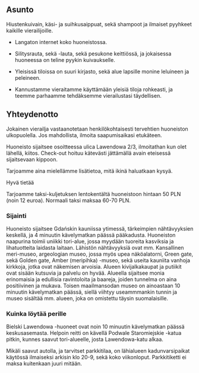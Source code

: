 ## Asunto

Hiustenkuivain, käsi- ja suihkusaippuat, sekä shampoot ja ilmaiset pyyhkeet kaikille vierailijoille.

- Langaton internet koko huoneistossa.

- Silitysrauta, sekä -lauta, sekä pesukone keittiössä, ja jokaisessa huoneessa on teline pyykin kuivaukselle.

- Yleisissä tiloissa on suuri kirjasto, sekä alue lapsille monine leluineen ja peleineen.

- Kannustamme vieraitamme käyttämään yleisiä tiloja rohkeasti, ja teemme parhaamme tehdäksemme vierailustasi täydellisen.


## Yhteydenotto

Jokainen vierailja vastaanotetaan henkilökohtaisesti tervehtien huoneiston ulkopuolella. Jos mahdollista, ilmoita saapumisaikasi etukäteen.

Huoneisto sijaitsee osoitteessa ulica Lawendowa 2/3, ilmoitathan kun olet lähellä, kiitos.
Check-out hoituu kätevästi jättämällä avain eteisessä sijaitsevaan kippoon.

Tarjoamme aina mielellämme lisätietoa, mitä ikinä haluatkaan kysyä.

Hyvä tietää

Tarjoamme taksi-kuljetuksen lentokentältä huoneistoon hintaan 50 PLN (noin 12 euroa). Normaali taksi maksaa 60-70 PLN.


### Sijainti

Huoneisto sijaitsee Gdańskin kauniissa ytimessä, tärkeimpien nähtävyyksien keskellä, ja 4 minuutin kävelymatkan päässä pääkadusta. Huoneiston naapurina toimii uniikki tori-alue, jossa myydään tuoreita kasviksia ja lihatuotteita laidasta laitaan. Lähistön nähtävyyksiä ovat mm. Kansallinen meri-museo, argeologian museo, jossa myös upea näköalatorni, Green gate, sekä Golden gate, Amber (meripihka) -museo, sekä useita kauniita vanhoja kirkkoja, jotka ovat näkemisen arvoisia. Alueen kivijalkakaupat ja putiikit ovat sisään kutsuvia ja palvelu on hyvää. Alueella sijaitsee monia erinomaisia ja edullisia ravintoloita ja baareja, joiden tunnelma on aina positiivinen ja mukava. Toisen maailmansodan museo on ainoastaan 10 minuutin kävelymatkan päässä, siellä viihtyy useammmankin tunnin ja museo sisältää mm. alueen, joka on omistettu täysin suomalaisille.

### Kuinka löytää perille

Bielski Lawendowa -huoneet ovat noin 10 minuutin kävelymatkan päässä keskusasemasta. Helpoin reitti on kävellä Podwale Staromiejskie -katua pitkin, kunnes saavut tori-alueelle, josta Lawendowa-katu alkaa.

Mikäli saavut autolla, ja tarvitset parkkitilaa, on lähialueen kadunvarsipaikat käytössä ilmaiseksi arkisin klo 20-9, sekä koko viikonloput. Parkkitiketti ei maksa kuitenkaan juuri mitään.
